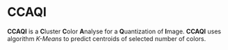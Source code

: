 # CCAQI
**CCAQI** is a **C**luster **C**olor **A**nalyse for a **Q**uantization of **I**mage. 
**CCAQI** uses algorithm *K-Means* to predict centroids of selected number of colors.

